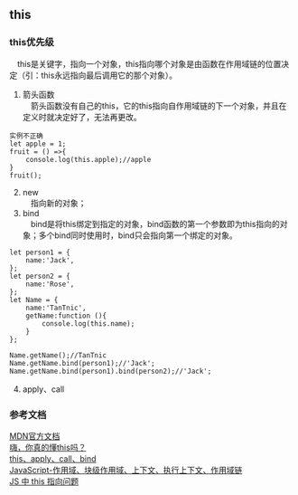 ## this
### this优先级
&emsp;this是关键字，指向一个对象，this指向哪个对象是由函数在作用域链的位置决定（引：this永远指向最后调用它的那个对象）。
1. 箭头函数<br>
&emsp;箭头函数没有自己的this，它的this指向自作用域链的下一个对象，并且在定义时就决定好了，无法再更改。
```
实例不正确
let apple = 1;
fruit = () =>{
    console.log(this.apple);//apple
}
fruit();
```
2. new<br>
&emsp;指向新的对象； 
3. bind<br>
&emsp;bind是将this绑定到指定的对象，bind函数的第一个参数即为this指向的对象；多个bind同时使用时，bind只会指向第一个绑定的对象。
```
let person1 = {
    name:'Jack',
};
let person2 = {
    name:'Rose',
};
let Name = {
    name:'TanTnic',
    getName:function (){
        console.log(this.name);
    }
};

Name.getName();//TanTnic
Name.getName.bind(person1);//'Jack';
Name.getName.bind(person1).bind(person2);//'Jack';
```
4. apply、call


### 参考文档
[MDN官方文档](https://developer.mozilla.org/zh-CN/docs/Web/JavaScript/Reference/Operators/this)<br/>
[嗨，你真的懂this吗？](https://juejin.cn/post/6844903805587619854)<br/>
[this、apply、call、bind](https://juejin.cn/post/6844903496253177863)<br/>
[JavaScript-作用域、块级作用域、上下文、执行上下文、作用域链](https://segmentfault.com/a/1190000014876534)<br/>
[JS 中 this 指向问题](https://juejin.cn/post/6946021671656488991#heading-2)<br/>